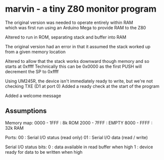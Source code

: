 # marvin - a tiny Z80 monitor program
The original version was needed to operate entirely within RAM   
which was first run using an Arduino Mega to provide RAM to the Z80

Altered to run in ROM, separating stack and buffer into RAM

The original version had an error in that it assumed the stack worked up from a given memory location

Altered to allow that the stack works downward though memory and so starts at 0xffff
Technically this can be 0x0000 as the first PUSH will decrement the SP to 0xffff 

Using UM245R, the device isn't immediately ready to write, but we're not checking TXE (D1 at port 0)
Added a ready check at the start of the program

Added a welcome message

## Assumptions

Memory map:
0000 - 1FFF : 8k ROM
2000 - 7FFF : EMPTY
8000 - FFFF : 32k RAM

Ports:
00 : Serial I/O status (read only)
01 : Serial I/O data (read / write)

Serial I/O status bits:
0 : data available in read buffer when high
1 : device ready for data to be written when high